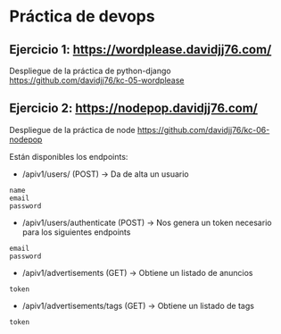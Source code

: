 # Práctica de devops

## Ejercicio 1: https://wordplease.davidjj76.com/

Despliegue de la práctica de python-django
https://github.com/davidjj76/kc-05-wordplease

## Ejercicio 2: https://nodepop.davidjj76.com/

Despliegue de la práctica de node
https://github.com/davidjj76/kc-06-nodepop

Están disponibles los endpoints: 

- /apiv1/users/ (POST) -> Da de alta un usuario
```
name
email
password
```

- /apiv1/users/authenticate (POST) -> Nos genera un token necesario para los siguientes endpoints
```
email
password
```

- /apiv1/advertisements (GET) -> Obtiene un listado de anuncios
```
token
```

- /apiv1/advertisements/tags (GET) -> Obtiene un listado de tags
```
token
```
